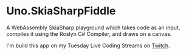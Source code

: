 # Uno.SkiaSharpFiddle

A WebAssembly SkiaSharp playground which takes code as an input, compiles it using the Roslyn C# Compiler, and draws on a canvas.

I'm build this app on my Tuesday Live Coding Streams on [Twitch](https://www.twitch.tv/jeromelaban).